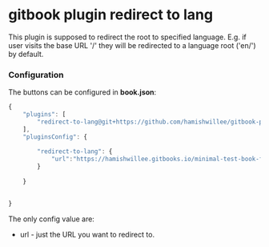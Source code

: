 # gitbook plugin redirect to lang

This plugin is supposed to redirect the root to specified language. E.g. if user visits the base URL '/' they will be redirected to a language root ('en/') by default. 

### Configuration

The buttons can be configured in **book.json**:

```js
{   
    "plugins": [
        "redirect-to-lang@git+https://github.com/hamishwillee/gitbook-plugin-redirect-to-lang.git"
    ],
    "pluginsConfig": {  
    
        "redirect-to-lang": {
            "url":"https://hamishwillee.gitbooks.io/minimal-test-book-for-testing-gitbook-changes/",
        }
         
    } 
    

}
```

The only config value are:

* url - just the URL you want to redirect to. 
